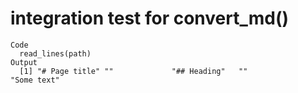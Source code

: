 # integration test for convert_md()

    Code
      read_lines(path)
    Output
      [1] "# Page title" ""             "## Heading"   ""             "Some text"   

